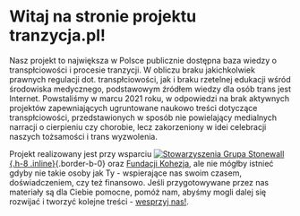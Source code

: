 # Witaj na stronie projektu **tranzycja.pl**!

Nasz projekt to największa w Polsce publicznie dostępna baza wiedzy o transpłciowości i procesie tranzycji. W obliczu braku jakichkolwiek prawnych regulacji dot. transpłciowości, jak i braku rzetelnej edukacji wśród środowiska medycznego, podstawowym źródłem wiedzy dla osób trans jest Internet. Powstaliśmy w marcu 2021 roku, w odpowiedzi na brak aktywnych projektów zapewniających ugruntowane naukowo treści dotyczące transpłciowości, przedstawionych w sposób nie powielający medialnych narracji o cierpieniu czy chorobie, lecz zakorzeniony w idei celebracji naszych tożsamości i trans wyzwolenia.

Projekt realizowany jest przy wsparciu [![Stowarzyszenia Grupa Stonewall](/media/img/logo/STOn_logo_transparent-pink.svg){.h-8 .inline}](https://grupa-stonewall.pl){.border-b-0} oraz [Fundacji Kohezja](https://kohezja.org), ale nie mógłby istnieć gdyby nie takie osoby jak Ty - wspierające nas swoim czasem, doświadczeniem, czy też finansowo. Jeśli przygotowywane przez nas materiały są dla Ciebie pomocne, pomóż nam, abyśmy mogli dalej się rozwijać i tworzyć kolejne treści - [wesprzyj nas!](/wsparcie).
